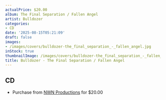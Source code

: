```yaml
---
actualPrice: $20.00
album: The Final Separation / Fallen Angel
artist: Bulldozer
categories:
- CD
date: '2025-08-15T05:21:09'
draft: false
images:
- /images/covers/bulldozer-the_final_separation_-_fallen_angel.jpg
inStock: true
thumbnailImage: /images/covers/bulldozer-the_final_separation_-_fallen_angel-thumb.jpg
title: Bulldozer - The Final Separation / Fallen Angel
---
```


## CD
* Purchase from [NWN Productions](http://shop.nwnprod.com/index.php?route=product/product&path=93&product_id=60261&sort=pd.name&order=ASC) for $20.00
